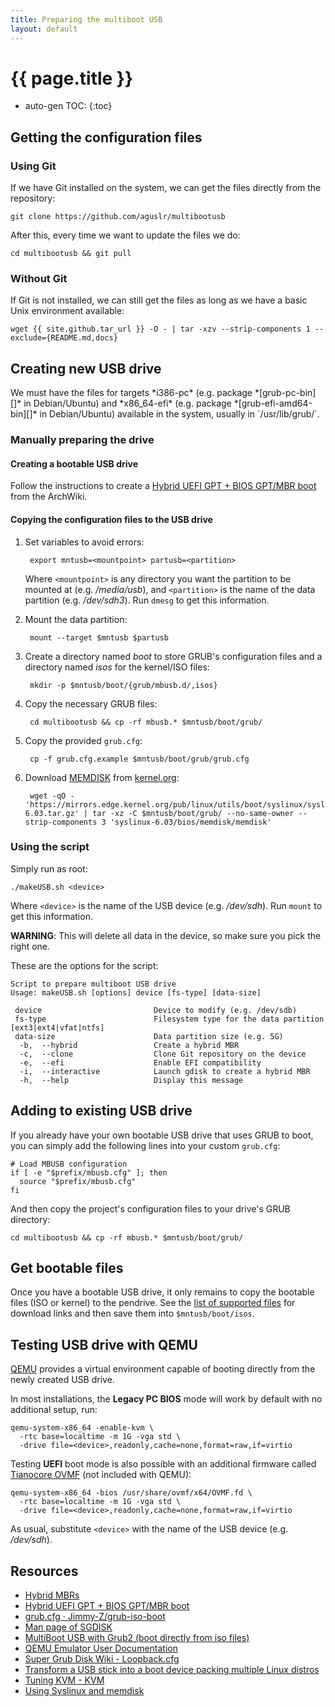 ```yaml
---
title: Preparing the multiboot USB
layout: default
---
```


# {{ page.title }}

* auto-gen TOC:
{:toc}

## Getting the configuration files

### Using Git

If we have Git installed on the system, we can get the files directly from the repository:

```
git clone https://github.com/aguslr/multibootusb
```

After this, every time we want to update the files we do:

```
cd multibootusb && git pull
```

### Without Git

If Git is not installed, we can still get the files as long as we have a basic Unix environment available:

```
wget {{ site.github.tar_url }} -O - | tar -xzv --strip-components 1 --exclude={README.md,docs}
```

## Creating new USB drive

<div class="note" markdown="1">
We must have the files for targets *i386-pc* (e.g. package *[grub-pc-bin][]* in Debian/Ubuntu) and *x86_64-efi* (e.g. package *[grub-efi-amd64-bin][]* in Debian/Ubuntu) available in the system, usually in `/usr/lib/grub/`.
</div>

### Manually preparing the drive

#### Creating a bootable USB drive

Follow the instructions to create a [Hybrid UEFI GPT + BIOS GPT/MBR boot][efi+bios] from the ArchWiki.


#### Copying the configuration files to the USB drive

1. Set variables to avoid errors:

        export mntusb=<mountpoint> partusb=<partition>

    Where `<mountpoint>` is any directory you want the partition to be mounted at (e.g. */media/usb*), and `<partition>` is the name of the data partition (e.g. */dev/sdh3*). Run `dmesg` to get this information.

2. Mount the data partition:

        mount --target $mntusb $partusb

3. Create a directory named *boot* to store GRUB's configuration files and a directory named *isos* for the kernel/ISO files:

        mkdir -p $mntusb/boot/{grub/mbusb.d/,isos}

4. Copy the necessary GRUB files:

        cd multibootusb && cp -rf mbusb.* $mntusb/boot/grub/

5. Copy the provided `grub.cfg`:

        cp -f grub.cfg.example $mntusb/boot/grub/grub.cfg

6. Download [MEMDISK][] from [kernel.org][]:

        wget -qO - 'https://mirrors.edge.kernel.org/pub/linux/utils/boot/syslinux/syslinux-6.03.tar.gz' | tar -xz -C $mntusb/boot/grub/ --no-same-owner --strip-components 3 'syslinux-6.03/bios/memdisk/memdisk'


### Using the script

Simply run as root:

```
./makeUSB.sh <device>
```

Where `<device>` is the name of the USB device (e.g. */dev/sdh*). Run `mount` to get this information.

**WARNING**: This will delete all data in the device, so make sure you pick the right one.

These are the options for the script:

```null
Script to prepare multiboot USB drive
Usage: makeUSB.sh [options] device [fs-type] [data-size]

 device                         Device to modify (e.g. /dev/sdb)
 fs-type                        Filesystem type for the data partition [ext3|ext4|vfat|ntfs]
 data-size                      Data partition size (e.g. 5G)
  -b,  --hybrid                 Create a hybrid MBR
  -c,  --clone                  Clone Git repository on the device
  -e,  --efi                    Enable EFI compatibility
  -i,  --interactive            Launch gdisk to create a hybrid MBR
  -h,  --help                   Display this message
```


## Adding to existing USB drive

If you already have your own bootable USB drive that uses GRUB to boot, you can simply add the following lines into your custom `grub.cfg`:

```
# Load MBUSB configuration
if [ -e "$prefix/mbusb.cfg" ]; then
  source "$prefix/mbusb.cfg"
fi
```

And then copy the project's configuration files to your drive's GRUB directory:

```
cd multibootusb && cp -rf mbusb.* $mntusb/boot/grub/
```


## Get bootable files

Once you have a bootable USB drive, it only remains to copy the bootable files (ISO or kernel) to the pendrive. See the [list of supported files][isos] for download links and then save them into `$mntusb/boot/isos`.


## Testing USB drive with QEMU

[QEMU][] provides a virtual environment capable of booting directly from the newly created USB drive.

In most installations, the **Legacy PC BIOS** mode will work by default with no additional setup, run:

```
qemu-system-x86_64 -enable-kvm \
  -rtc base=localtime -m 1G -vga std \
  -drive file=<device>,readonly,cache=none,format=raw,if=virtio
```

Testing **UEFI** boot mode is also possible with an additional firmware
called [Tianocore OVMF][tianocore-ovmf] (not included with QEMU):

```
qemu-system-x86_64 -bios /usr/share/ovmf/x64/OVMF.fd \
  -rtc base=localtime -m 1G -vga std \
  -drive file=<device>,readonly,cache=none,format=raw,if=virtio
```

As usual, substitute `<device>` with the name of the USB device (e.g. */dev/sdh*).


## Resources

- [Hybrid MBRs][hybridmbr]
- [Hybrid UEFI GPT + BIOS GPT/MBR boot][efi+bios]
- [grub.cfg · Jimmy-Z/grub-iso-boot][grub-iso-boot]
- [Man page of SGDISK][sgdisk]
- [MultiBoot USB with Grub2 (boot directly from iso files)][panticz-mbusb]
- [QEMU Emulator User Documentation][qemudocs]
- [Super Grub Disk Wiki - Loopback.cfg][loopback.cfg]
- [Transform a USB stick into a boot device packing multiple Linux distros][multiboot-usb]
- [Tuning KVM - KVM][kvmtuning]
- [Using Syslinux and memdisk][usingmemdisk]


[efi+bios]: https://wiki.archlinux.org/index.php/Multiboot_USB_drive#Hybrid_UEFI_GPT_.2B_BIOS_GPT.2FMBR_boot
[grub-efi-amd64-bin]: https://packages.debian.org/search?keywords=grub-efi-amd64-bin
[grub-iso-boot]: https://github.com/Jimmy-Z/grub-iso-boot/blob/master/grub.cfg
[grub-pc-bin]: https://packages.debian.org/search?keywords=grub-pc-bin
[hybridmbr]: http://www.rodsbooks.com/gdisk/hybrid.html
[isos]: isos.html
[kernel.org]: https://www.kernel.org/pub/linux/utils/boot/syslinux/
[kvmtuning]: http://www.linux-kvm.org/page/Tuning_KVM
[loopback.cfg]: http://www.supergrubdisk.org/wiki/Loopback.cfg
[memdisk]: http://www.syslinux.org/wiki/index.php?title=MEMDISK
[multiboot-usb]: http://www.circuidipity.com/multi-boot-usb.html
[multipass-usb]: https://github.com/Thermionix/multipass-usb
[panticz-mbusb]: http://www.panticz.de/MultiBootUSB
[qemu]: http://qemu.org/
[qemudocs]: https://qemu.weilnetz.de/doc/qemu-doc.html
[sgdisk]: http://www.rodsbooks.com/gdisk/sgdisk.html
[tianocore-ovmf]: https://github.com/tianocore/edk2/blob/master/OvmfPkg/README
[usingmemdisk]: https://wiki.archlinux.org/index.php/Multiboot_USB_drive#Using_Syslinux_and_memdisk
